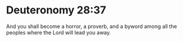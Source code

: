 # Deuteronomy 28:37

And you shall become a horror, a proverb, and a byword among all the peoples where the Lord will lead you away.
